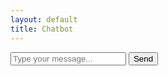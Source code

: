```yaml
---
layout: default
title: Chatbot
---
```


<div id="chat-container">
    <div id="chat-history"></div>
    <input type="text" id="user-input" placeholder="Type your message...">
    <button id="send-button">Send</button>
</div>

<script>
    document.getElementById('send-button').addEventListener('click', sendMessage);

    async function sendMessage() {
        const userInput = document.getElementById('user-input').value;
        const chatHistory = document.getElementById('chat-history');

        // Display user's message
        chatHistory.innerHTML += `<div>User: ${userInput}</div>`;

        const controller = new AbortController();
        const signal = controller.signal;

        // Set a timeout to abort the fetch request
        const timeoutId = setTimeout(() => controller.abort(), 10000); // 10 seconds

        try {
            const response = await fetch('https://stocktifybot.vercel.app/api/chatbot', {
                method: 'POST',
                headers: {
                    'Content-Type': 'application/json'
                },
                body: JSON.stringify({ aigf: userInput }),
                signal: signal,
                mode: 'cors' // Add this line to enable CORS
            });

            const data = await response.json();

            // Display Chatbot's response
            chatHistory.innerHTML += `<div>Bot: ${data.result}</div>`;
        } catch (error) {
            if (error.name === 'AbortError') {
                chatHistory.innerHTML += `<div>Error: Request timed out</div>`;
            } else {
                chatHistory.innerHTML += `<div>Error: ${error.message}</div>`;
            }
        } finally {
            clearTimeout(timeoutId);
        }
    }
</script>
